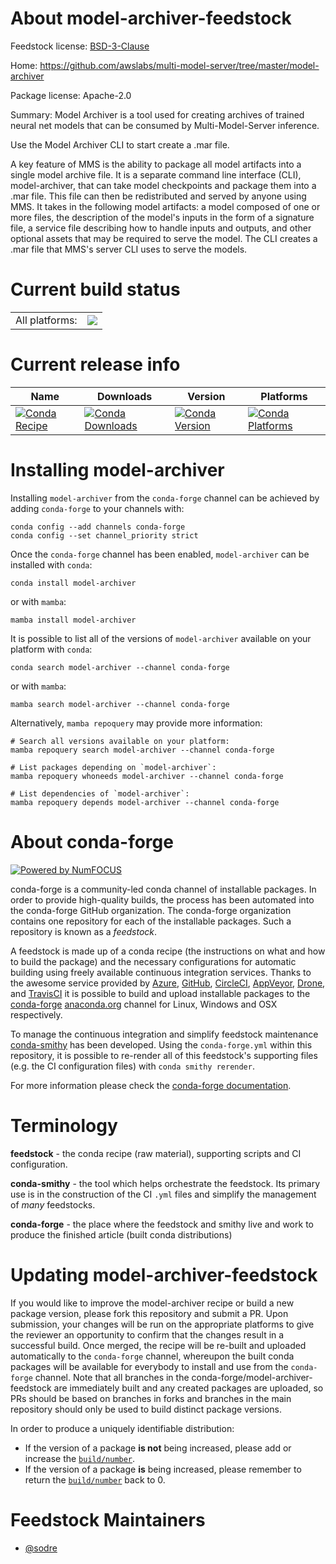 About model-archiver-feedstock
==============================

Feedstock license: [BSD-3-Clause](https://github.com/conda-forge/model-archiver-feedstock/blob/main/LICENSE.txt)

Home: https://github.com/awslabs/multi-model-server/tree/master/model-archiver

Package license: Apache-2.0

Summary: Model Archiver is a tool used for creating archives of trained neural net models that can be consumed by Multi-Model-Server inference.

Use the Model Archiver CLI to start create a .mar file.

A key feature of MMS is the ability to package all model artifacts into
a single model archive file. It is a separate command line interface (CLI),
model-archiver, that can take model checkpoints and package them into a .mar file.
This file can then be redistributed and served by anyone using MMS.
It takes in the following model artifacts: a model composed of one or more files,
the description of the model's inputs in the form of a signature file, a service
file describing how to handle inputs and outputs, and other optional assets that
may be required to serve the model. The CLI creates a .mar file that MMS's server
CLI uses to serve the models.


Current build status
====================


<table><tr><td>All platforms:</td>
    <td>
      <a href="https://dev.azure.com/conda-forge/feedstock-builds/_build/latest?definitionId=19192&branchName=main">
        <img src="https://dev.azure.com/conda-forge/feedstock-builds/_apis/build/status/model-archiver-feedstock?branchName=main">
      </a>
    </td>
  </tr>
</table>

Current release info
====================

| Name | Downloads | Version | Platforms |
| --- | --- | --- | --- |
| [![Conda Recipe](https://img.shields.io/badge/recipe-model--archiver-green.svg)](https://anaconda.org/conda-forge/model-archiver) | [![Conda Downloads](https://img.shields.io/conda/dn/conda-forge/model-archiver.svg)](https://anaconda.org/conda-forge/model-archiver) | [![Conda Version](https://img.shields.io/conda/vn/conda-forge/model-archiver.svg)](https://anaconda.org/conda-forge/model-archiver) | [![Conda Platforms](https://img.shields.io/conda/pn/conda-forge/model-archiver.svg)](https://anaconda.org/conda-forge/model-archiver) |

Installing model-archiver
=========================

Installing `model-archiver` from the `conda-forge` channel can be achieved by adding `conda-forge` to your channels with:

```
conda config --add channels conda-forge
conda config --set channel_priority strict
```

Once the `conda-forge` channel has been enabled, `model-archiver` can be installed with `conda`:

```
conda install model-archiver
```

or with `mamba`:

```
mamba install model-archiver
```

It is possible to list all of the versions of `model-archiver` available on your platform with `conda`:

```
conda search model-archiver --channel conda-forge
```

or with `mamba`:

```
mamba search model-archiver --channel conda-forge
```

Alternatively, `mamba repoquery` may provide more information:

```
# Search all versions available on your platform:
mamba repoquery search model-archiver --channel conda-forge

# List packages depending on `model-archiver`:
mamba repoquery whoneeds model-archiver --channel conda-forge

# List dependencies of `model-archiver`:
mamba repoquery depends model-archiver --channel conda-forge
```


About conda-forge
=================

[![Powered by
NumFOCUS](https://img.shields.io/badge/powered%20by-NumFOCUS-orange.svg?style=flat&colorA=E1523D&colorB=007D8A)](https://numfocus.org)

conda-forge is a community-led conda channel of installable packages.
In order to provide high-quality builds, the process has been automated into the
conda-forge GitHub organization. The conda-forge organization contains one repository
for each of the installable packages. Such a repository is known as a *feedstock*.

A feedstock is made up of a conda recipe (the instructions on what and how to build
the package) and the necessary configurations for automatic building using freely
available continuous integration services. Thanks to the awesome service provided by
[Azure](https://azure.microsoft.com/en-us/services/devops/), [GitHub](https://github.com/),
[CircleCI](https://circleci.com/), [AppVeyor](https://www.appveyor.com/),
[Drone](https://cloud.drone.io/welcome), and [TravisCI](https://travis-ci.com/)
it is possible to build and upload installable packages to the
[conda-forge](https://anaconda.org/conda-forge) [anaconda.org](https://anaconda.org/)
channel for Linux, Windows and OSX respectively.

To manage the continuous integration and simplify feedstock maintenance
[conda-smithy](https://github.com/conda-forge/conda-smithy) has been developed.
Using the ``conda-forge.yml`` within this repository, it is possible to re-render all of
this feedstock's supporting files (e.g. the CI configuration files) with ``conda smithy rerender``.

For more information please check the [conda-forge documentation](https://conda-forge.org/docs/).

Terminology
===========

**feedstock** - the conda recipe (raw material), supporting scripts and CI configuration.

**conda-smithy** - the tool which helps orchestrate the feedstock.
                   Its primary use is in the construction of the CI ``.yml`` files
                   and simplify the management of *many* feedstocks.

**conda-forge** - the place where the feedstock and smithy live and work to
                  produce the finished article (built conda distributions)


Updating model-archiver-feedstock
=================================

If you would like to improve the model-archiver recipe or build a new
package version, please fork this repository and submit a PR. Upon submission,
your changes will be run on the appropriate platforms to give the reviewer an
opportunity to confirm that the changes result in a successful build. Once
merged, the recipe will be re-built and uploaded automatically to the
`conda-forge` channel, whereupon the built conda packages will be available for
everybody to install and use from the `conda-forge` channel.
Note that all branches in the conda-forge/model-archiver-feedstock are
immediately built and any created packages are uploaded, so PRs should be based
on branches in forks and branches in the main repository should only be used to
build distinct package versions.

In order to produce a uniquely identifiable distribution:
 * If the version of a package **is not** being increased, please add or increase
   the [``build/number``](https://docs.conda.io/projects/conda-build/en/latest/resources/define-metadata.html#build-number-and-string).
 * If the version of a package **is** being increased, please remember to return
   the [``build/number``](https://docs.conda.io/projects/conda-build/en/latest/resources/define-metadata.html#build-number-and-string)
   back to 0.

Feedstock Maintainers
=====================

* [@sodre](https://github.com/sodre/)

